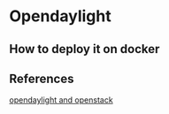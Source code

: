# Opendaylight

## How to deploy it on docker

## References

[opendaylight and openstack](http://docs.opendaylight.org/en/stable-carbon/submodules/netvirt/docs/openstack-guide/openstack-with-netvirt.html#installing-opendaylight-on-an-existing-openstack)